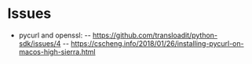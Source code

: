 



# Issues
 - pycurl and openssl: 
    -- https://github.com/transloadit/python-sdk/issues/4
    -- https://cscheng.info/2018/01/26/installing-pycurl-on-macos-high-sierra.html